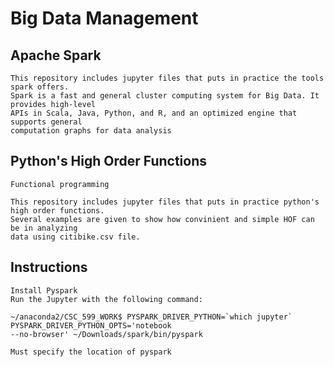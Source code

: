 # Big Data Management

## Apache Spark
    
    This repository includes jupyter files that puts in practice the tools spark offers.
    Spark is a fast and general cluster computing system for Big Data. It provides high-level 
    APIs in Scala, Java, Python, and R, and an optimized engine that supports general 
    computation graphs for data analysis


    

## Python's High Order Functions
    
    Functional programming

    This repository includes jupyter files that puts in practice python's high order functions. 
    Several examples are given to show how convinient and simple HOF can be in analyzing 
    data using citibike.csv file.



## Instructions

    Install Pyspark
    Run the Jupyter with the following command:

    ~/anaconda2/CSC_599_WORK$ PYSPARK_DRIVER_PYTHON=`which jupyter` PYSPARK_DRIVER_PYTHON_OPTS='notebook 
    --no-browser' ~/Downloads/spark/bin/pyspark

    Must specify the location of pyspark